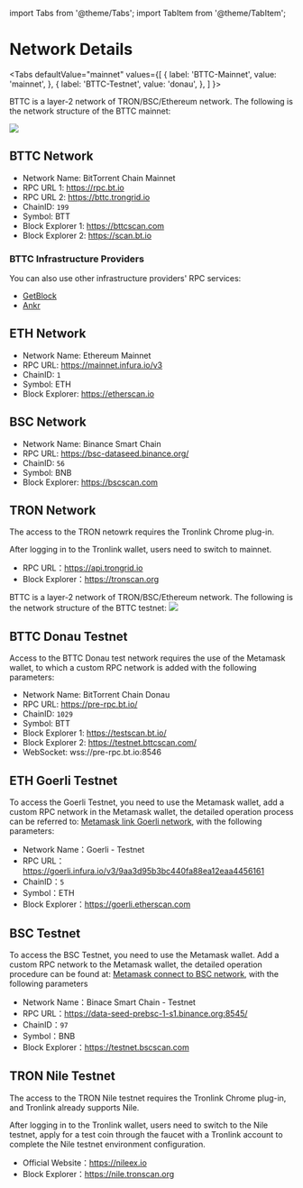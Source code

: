 import Tabs from '@theme/Tabs';
import TabItem from '@theme/TabItem';

# Network Details

<Tabs
  defaultValue="mainnet"
  values={[
    { label: 'BTTC-Mainnet', value: 'mainnet', },
    { label: 'BTTC-Testnet', value: 'donau', },
  ]
}>

<TabItem value="mainnet">
BTTC is a layer-2 network of TRON/BSC/Ethereum network. The following is the network structure of the BTTC mainnet:

![](../../static/img/network-1.png)

## BTTC Network
* Network Name: BitTorrent Chain Mainnet
* RPC URL 1: https://rpc.bt.io
* RPC URL 2: https://bttc.trongrid.io
* ChainID: `199`
* Symbol: BTT
* Block Explorer 1: https://bttcscan.com
* Block Explorer 2: https://scan.bt.io

### BTTC Infrastructure Providers
You can also use other infrastructure providers' RPC services:
- [GetBlock](https://getblock.io/nodes/bttc/)
- [Ankr](https://www.ankr.com/rpc/bttc)

## ETH Network
* Network Name: Ethereum Mainnet
* RPC URL: https://mainnet.infura.io/v3
* ChainID: `1`
* Symbol: ETH
* Block Explorer: https://etherscan.io

## BSC Network
* Network Name: Binance Smart Chain
* RPC URL: https://bsc-dataseed.binance.org/
* ChainID: `56`
* Symbol: BNB
* Block Explorer: https://bscscan.com

## TRON Network
The access to the TRON netowrk requires the Tronlink Chrome plug-in.

After logging in to the Tronlink wallet, users need to switch to mainnet.
* RPC URL：https://api.trongrid.io
* Block Explorer：https://tronscan.org






</TabItem>
<TabItem value="donau">

BTTC is a layer-2 network of TRON/BSC/Ethereum network. The following is the network structure of the BTTC testnet:
![](../../static/img/network-2.png)

## BTTC Donau Testnet
Access to the BTTC Donau test network requires the use of the Metamask wallet, to which a custom RPC network is added with the following parameters:
* Network Name: BitTorrent Chain Donau
* RPC URL: https://pre-rpc.bt.io/
* ChainID: `1029`
* Symbol: BTT
* Block Explorer 1: https://testscan.bt.io/
* Block Explorer 2: https://testnet.bttcscan.com/
* WebSocket: wss://pre-rpc.bt.io:8546



## ETH Goerli Testnet
To access the Goerli Testnet, you need to use the Metamask wallet, add a custom RPC network in the Metamask wallet, the detailed operation process can be referred to: [Metamask link Goerli network](https://mudit.blog/getting-started-goerli-testnet), with the following parameters:
* Network Name：Goerli - Testnet
* RPC URL：https://goerli.infura.io/v3/9aa3d95b3bc440fa88ea12eaa4456161
* ChainID：`5`
* Symbol：ETH
* Block Explorer：https://goerli.etherscan.com


## BSC Testnet
To access the BSC Testnet, you need to use the Metamask wallet. Add a custom RPC network to the Metamask wallet, the detailed operation procedure can be found at: [Metamask connect to BSC network](https://academy.binance.com/en/articles/connecting-metamask-to-binance-smart-chain), with the following parameters
* Network Name：Binace Smart Chain - Testnet
* RPC URL：https://data-seed-prebsc-1-s1.binance.org:8545/
* ChainID：`97`
* Symbol：BNB
* Block Explorer：https://testnet.bscscan.com


## TRON Nile Testnet

The access to the TRON Nile testnet requires the Tronlink Chrome plug-in, and Tronlink already supports Nile.

After logging in to the Tronlink wallet, users need to switch to the Nile testnet, apply for a test coin through the faucet with a Tronlink account to complete the Nile testnet environment configuration.
* Official Website：https://nileex.io
* Block Explorer：https://nile.tronscan.org

</TabItem>
</Tabs>
